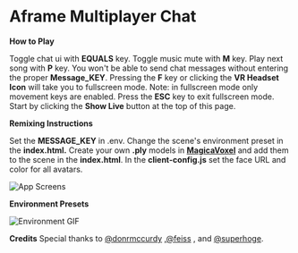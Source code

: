 Aframe Multiplayer Chat
=======================

**How to Play**

Toggle chat ui with **EQUALS** key. Toggle music mute with **M** key. Play next song with **P** key. You won't be able to send chat messages without entering the proper **Message_KEY**. Pressing the **F** key or clicking the **VR Headset Icon** will take you to fullscreen mode.  Note: in fullscreen mode only movement keys are enabled.  Press the **ESC** key to exit fullscreen mode. Start by clicking the **Show Live** button at the top of this page.

**Remixing Instructions**

Set the **MESSAGE_KEY** in .env. Change the scene's environment preset in the **index.html.**  Create your own **.ply** models in <a href="https://ephtracy.github.io/" no-opener no-referer>**MagicaVoxel**</a> and add them to the scene in the **index.html**. In the **client-config.js** set the face URL and color for all avatars.

![App Screens](https://cdn.glitch.com/3294c4a3-a3d8-412f-a31e-1e03d1cd1cbd%2Fapp-screens.png?1532354439691)

**Environment Presets**

![Environment GIF](https://github.com/feiss/aframe-environment-component/raw/master/assets/aframeenvironment.gif?raw=true)

**Credits**
Special thanks to <a href="https://twitter.com/donrmccurdy" no-opener no-referer>@donrmccurdy</a> ,<a href="https://twitter.com/feiss" no=opener no-referer>@feiss</a> , and <a href="https://twitter.com/superhoge" no-opener no-referer>@superhoge</a>.
